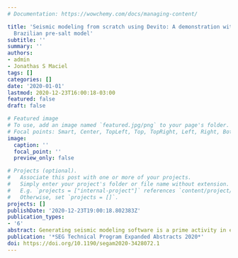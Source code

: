 ```yaml
---
# Documentation: https://wowchemy.com/docs/managing-content/

title: 'Seismic modeling from scratch using Devito: A demonstration with a typical
  Brazilian pre-salt model'
subtitle: ''
summary: ''
authors:
- admin
- Jonathas S Maciel
tags: []
categories: []
date: '2020-01-01'
lastmod: 2020-12-23T16:00:18-03:00
featured: false
draft: false

# Featured image
# To use, add an image named `featured.jpg/png` to your page's folder.
# Focal points: Smart, Center, TopLeft, Top, TopRight, Left, Right, BottomLeft, Bottom, BottomRight.
image:
  caption: ''
  focal_point: ''
  preview_only: false

# Projects (optional).
#   Associate this post with one or more of your projects.
#   Simply enter your project's folder or file name without extension.
#   E.g. `projects = ["internal-project"]` references `content/project/deep-learning/index.md`.
#   Otherwise, set `projects = []`.
projects: []
publishDate: '2020-12-23T19:00:18.802383Z'
publication_types:
- '6'
abstract: Generating seismic modeling software is a prime activity in exploration seismology as it plays an important role in almost all its aspects such as data acquisition, processing, interpretation, and reservoir characterization. The need to write high performance code is inevitable, even though this can eventually raise the development cost. One possible approach for shortening implementation times is the automatic code generation. This approach is gaining ever increasing popularity in software development, due to the advantages it offers. A recent and particularly noteworthy example of this is Devito, a finite-difference code-generation framework. Using a case study, we will show how Devito allows quickly building a seismic forward modeling application without having to develop everything from scratch. We used a typical Brazilian pre-salt model to generate realistic 2D and 3D acoustic synthetic datasets which are serving to test the robustness of imaging/ inversion algorithms developed by Brazilian research centers and universities.
publication: '*SEG Technical Program Expanded Abstracts 2020*'
doi: https://doi.org/10.1190/segam2020-3428072.1
---
```

